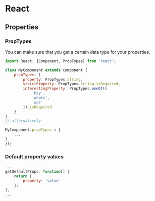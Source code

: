# React


## Properties

### PropTypes

You can make sure that you get a certain data type for your properties.

```jsx
import React, {Component, PropTypes} from 'react';

class MyComponent extends Component {
    propTypes: {
        property: PropTypes.string,
        strictProperty: PropTypes.string.isRequired,
        interestingProperty: PropTypes.oneOf([
            'hey',
            'whats',
            'up?'
        ]).isRequired
    }
}
// alternatively

MyComponent.propTypes = {
    ...
}
});
```


### Default property values
```jsx
...
getDefaultProps: function() {
    return {
        property: 'value'
    };
},
...
```
